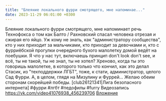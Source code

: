 ```yaml
---
title: "Блеяние локального фурри смотрящего, мне напоминае..."
date: 2023-11-29 06:01:00 +0300
---
```


Блеяние локального фурри смотрящего, мне напоминает речь Технофокса о том как Балто / Рахновский спасал человека отрезая и сжирая его яйцо.
Уж кому не знать, как "администратору сообщества", кто у них приходит за мальчиками, кто приходит за девочками и, кто с фурриёбской прогулки очередного бухого малолетку домой ведёт на поебушки.
Я что у нас тут, включаешь принцип don't look don't see, и всё, ты не такой, ты не знал, ты не хотел? Хреново, когда ты это говоришь малолетке, в которого только что кончил, как это делал Стасик, из "техподдержки ЛГБТ", тоже, к стати, администратор, целого Сад Фурри.
А, в целом, глядя на Мизулину и Фуррей... Желаю обеим сторонам скорейшей победы.
[club26121341|Лига безопасного интернета] #фурри #лгбт #педофилы #furry
Видеозапись
<a class="vk-attach" href="https://vk.com/video41076938_456239706">https://vk.com/video41076938_456239706</a>
<a class="vk-attach" href="https://vk.com/video41076938_456239706">Вложение</a>
